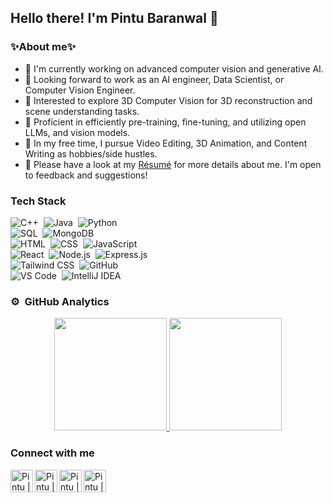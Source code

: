 ## Hello there! I'm Pintu Baranwal 🫡                                                                                                                            

### ✨About me✨
* 🌱 I'm currently working on advanced computer vision and generative AI.
* 🤖 Looking forward to work as an AI engineer, Data Scientist, or Computer Vision Engineer.
* 🧿 Interested to explore 3D Computer Vision for 3D reconstruction and scene understanding tasks.
* 🦄 Proficient in efficiently pre-training, fine-tuning, and utilizing open LLMs, and vision models.
* 🎥 In my free time, I pursue Video Editing, 3D Animation, and Content Writing as hobbies/side hustles.
* 📄 Please have a look at my [Résumé](https://drive.google.com/file/d/1--YB2_xyg9uvjgI1tor-SDV9X80XOk1b/view) for more details about me. I'm open to feedback and suggestions!

### **Tech Stack** 
![C++](https://img.shields.io/badge/-C++-333333?style=flat&logo=c%2B%2B)&nbsp;
![Java](https://img.shields.io/badge/-Java-333333?style=flat&logo=java)&nbsp;
![Python](https://img.shields.io/badge/-Python-333333?style=flat&logo=python)&nbsp;\
![SQL](https://img.shields.io/badge/-SQL-333333?style=flat&logo=sqlite)&nbsp;
![MongoDB](https://img.shields.io/badge/-MongoDB-333333?style=flat&logo=mongodb)&nbsp;\
![HTML](https://img.shields.io/badge/-HTML-333333?style=flat&logo=html5)&nbsp;
![CSS](https://img.shields.io/badge/-CSS-333333?style=flat&logo=css3)&nbsp;
![JavaScript](https://img.shields.io/badge/-JavaScript-333333?style=flat&logo=javascript)&nbsp;\
![React](https://img.shields.io/badge/-React-333333?style=flat&logo=react)&nbsp;
![Node.js](https://img.shields.io/badge/-Node.js-333333?style=flat&logo=node.js)&nbsp;
![Express.js](https://img.shields.io/badge/-Express.js-333333?style=flat&logo=express)&nbsp;\
![Tailwind CSS](https://img.shields.io/badge/-Tailwind%20CSS-333333?style=flat&logo=tailwind-css)&nbsp;
![GitHub](https://img.shields.io/badge/-GitHub-333333?style=flat&logo=github)&nbsp;\
![VS Code](https://img.shields.io/badge/-VS%20Code-333333?style=flat&logo=visual-studio-code)&nbsp;
![IntelliJ IDEA](https://img.shields.io/badge/-IntelliJ%20IDEA-333333?style=flat&logo=intellij-idea)&nbsp;

### ⚙️ &nbsp;GitHub Analytics

<p align="center">
<a href="https://github.com/paraglondhe098">
  <img height="180em" src="https://github-readme-stats-eight-theta.vercel.app/api?username=pintu234&show_icons=true&theme=algolia&include_all_commits=true&count_private=true"/>
  <img height="180em" src="https://github-readme-stats-eight-theta.vercel.app/api/top-langs/?username=pintu234&layout=compact&langs_count=8&theme=algolia"/>
</a>
</p>

### Connect with me

<a href="https://www.linkedin.com/in/username/">
  <img align="left" src="https://upload.wikimedia.org/wikipedia/commons/thumb/8/81/LinkedIn_icon.svg/72px-LinkedIn_icon.svg.png" alt="Pintu | LinkedIn" width="36px"/>
  </a>
<a href="https://twitter.com/username">
  <img align="left" src="https://upload.wikimedia.org/wikipedia/commons/6/6f/Logo_of_Twitter.svg" alt="Pintu | X" width="36px"/>
  </a>
<a href="youremail">
  <img align="left" src="https://upload.wikimedia.org/wikipedia/commons/7/7e/Gmail_icon_%282020%29.svg" alt="Pintu | Gmail" width="36px"/>
  </a>
<a href="https://www.youtube.com/@channelname">
  <img align="left" src="https://upload.wikimedia.org/wikipedia/commons/f/fd/YouTube_full-color_icon_%282024%29.svg" alt="Pintu | YouTube" width="36px"/>
  </a>

